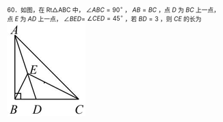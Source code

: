 60．如图，在 Rt△ABC 中， $\angle A B C = 9 0 ^ { \circ }$ ， $A B { = } B C$ ，点 $D$ 为 $B C$ 上一点，点 $E$ 为 $A D$ 上一点， $\angle B E D =$ $\angle C E D { = } 4 5 ^ { \circ }$ ，若 $B D { = } 3$ ，则 $C E$ 的长为
![](<../../qs_image_DB/专题1-2_一文吃透相似三角形12个模型·共14类题型（解析版）/0e67e359d107a041bb88a8fe38850f3ce89aa83f61b30fcb585db4ec7d3348af.jpg>)
